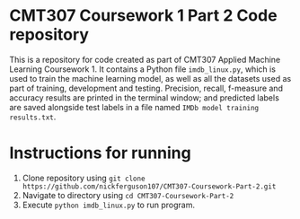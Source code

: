 # CMT307 Coursework 1 Part 2 Code repository
This is a repository for code created as part of CMT307 Applied Machine Learning Coursework 1. It contains a Python file `imdb_linux.py`, which is used to train the machine learning model, as well as all the datasets used as part of training, development and testing. Precision, recall, f-measure and accuracy results are printed in the terminal window; and predicted labels are saved alongside test labels in a file named `IMDb model training results.txt`.

# Instructions for running
1. Clone repository using `git clone https://github.com/nickferguson107/CMT307-Coursework-Part-2.git`
2. Navigate to directory using `cd CMT307-Coursework-Part-2` 
3. Execute `python imdb_linux.py` to run program.
